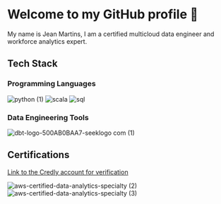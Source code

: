 # Welcome to my GitHub profile 👋

My name is Jean Martins, I am a certified multicloud data engineer and workforce analytics expert.

## Tech Stack

### Programming Languages

![python (1)](https://github.com/martins-jean/martins-jean/assets/118685801/0e31a2fc-4368-4ea4-852b-93a4bf146501)
![scala](https://github.com/martins-jean/martins-jean/assets/118685801/cfcb25b5-4c04-4171-b54b-988314779af4)
![sql](https://github.com/martins-jean/martins-jean/assets/118685801/75ad0222-1dab-4707-9bff-402c0455c79e)

### Data Engineering Tools

![dbt-logo-500AB0BAA7-seeklogo com (1)](https://github.com/martins-jean/martins-jean/assets/118685801/f926bff1-e380-4b1d-9af6-7bec2a469f37)

## Certifications

<a href="https://www.credly.com/users/jean-martins.ai">Link to the Credly account for verification</a>

![aws-certified-data-analytics-specialty (2)](https://github.com/martins-jean/martins-jean/assets/118685801/336ce17e-4a53-48a9-9b4f-d10d351d26de)
![aws-certified-data-analytics-specialty (3)](https://github.com/martins-jean/martins-jean/assets/118685801/d156dec7-0899-4875-8382-815c539d4e47)











